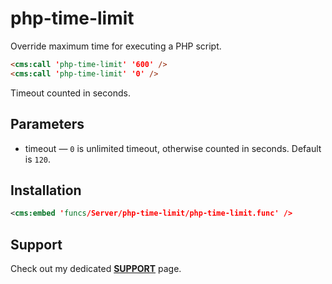# php-time-limit

Override maximum time for executing a PHP script.

```html
<cms:call 'php-time-limit' '600' />
<cms:call 'php-time-limit' '0' />
```

Timeout counted in seconds.

## Parameters

* timeout &mdash; `0` is unlimited timeout, otherwise counted in seconds. Default is `120`.

## Installation

```xml
<cms:embed 'funcs/Server/php-time-limit/php-time-limit.func' />
```

## Support

Check out my dedicated [**SUPPORT**](/SUPPORT.md) page.

